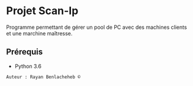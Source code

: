 # Projet Scan-Ip
Programme permettant de gérer un pool de PC avec des machines clients et une marchine maîtresse.

## Prérequis
- Python 3.6

```
Auteur : Rayan Benlacheheb ©
```
